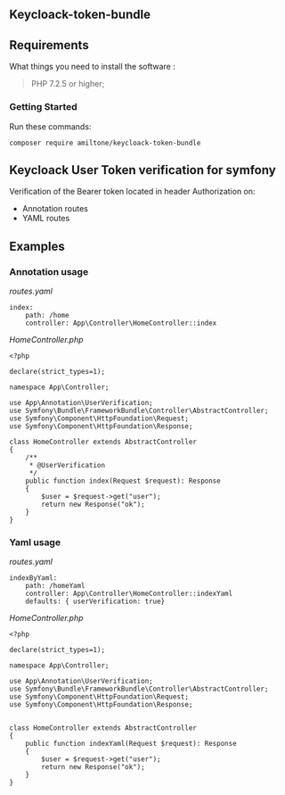 ## Keycloack-token-bundle

## Requirements
What things you need to install the software : 

>PHP 7.2.5 or higher;

### Getting Started
Run these commands:

```
composer require amiltone/keycloack-token-bundle
```

## Keycloack User Token verification for symfony

Verification of the Bearer token located in header Authorization on:
- Annotation routes
- YAML routes
 
## Examples

### Annotation usage

*routes.yaml*

```
index:
    path: /home
    controller: App\Controller\HomeController::index
```
*HomeController.php*
```
<?php

declare(strict_types=1);

namespace App\Controller;

use App\Annotation\UserVerification;
use Symfony\Bundle\FrameworkBundle\Controller\AbstractController;
use Symfony\Component\HttpFoundation\Request;
use Symfony\Component\HttpFoundation\Response;

class HomeController extends AbstractController
{
    /**
     * @UserVerification
     */
    public function index(Request $request): Response
    {
        $user = $request->get("user");
        return new Response("ok");
    }
}
```
### Yaml usage

*routes.yaml*
```
indexByYaml:
    path: /homeYaml
    controller: App\Controller\HomeController::indexYaml
    defaults: { userVerification: true}
```

*HomeController.php*
```
<?php

declare(strict_types=1);

namespace App\Controller;

use App\Annotation\UserVerification;
use Symfony\Bundle\FrameworkBundle\Controller\AbstractController;
use Symfony\Component\HttpFoundation\Request;
use Symfony\Component\HttpFoundation\Response;


class HomeController extends AbstractController
{
    public function indexYaml(Request $request): Response
    { 
        $user = $request->get("user");
        return new Response("ok");
    }
}

```